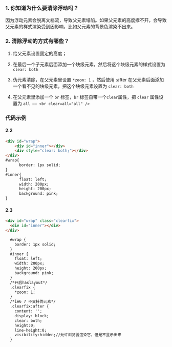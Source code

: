 ### 1. 你知道为什么要清除浮动吗？

因为浮动元素会脱离文档流，导致父元素塌陷。如果父元素的高度撑不开，会导致父元素的样式渲染受到因影响，比如父元素的背景色渲染不出来。

### 2. 清除浮动的方式有哪些？

1. 给父元素设置固定的高度；

2. 在最后一个子元素后面添加一个块级元素，然后将这个块级元素的样式设置为 `clear: both`

3. 伪元素清除，在父元素里设置 `*zoom: 1` ，然后使用 :after 在父元素后面添加一个看不见的块级元素，把这个块级元素设置为 `clear: both`
4. 在父元素里添加一个 `br` 标签，`br` 标签自带一个`clear`属性，把 `clear` 属性设置为 `all —— <br clear=all="all" />`

### 代码示例

#### 2.2

```html
<div id="wrap">
    <div id="inner"></div>
    <div style="clear: both;"></div>
</div>
#wrap{
      border: 1px solid;
}
#inner{
      float: left;
      width: 200px;
      height: 200px;
      background: pink;
}

```

#### 2.3

```html
<div id="wrap" class="clearfix">
  <div id="inner"></div>
</div>

  #wrap {
    border: 1px solid;
  }
  #inner {
    float: left;
    width: 200px;
    height: 200px;
    background: pink;
  }
  /*开启haslayout*/
  .clearfix {
    *zoom: 1;
  }
  /*ie6 7 不支持伪元素*/
  .clearfix:after {
    content: '';
    display: block;
    clear: both;
    height:0;
    line-height:0;
    visibility:hidden;//允许浏览器渲染它，但是不显示出来
  }
```

